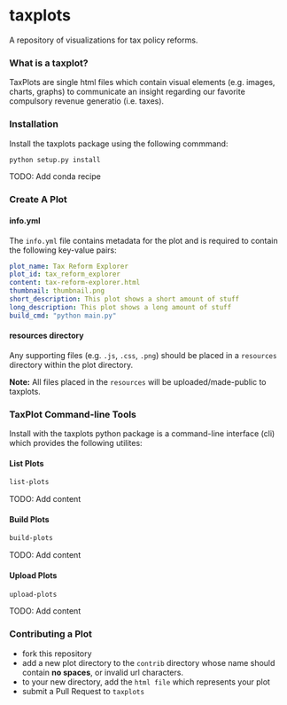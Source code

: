 # taxplots

A repository of visualizations for tax policy reforms.

### What is a taxplot?

TaxPlots are single html files which contain visual elements (e.g. images, charts, graphs) to  communicate an insight regarding our favorite compulsory revenue generatio (i.e. taxes).

### Installation

Install the taxplots package using the following commmand:

```bash
python setup.py install
```

TODO: Add conda recipe

### Create A Plot
#### info.yml
The `info.yml` file contains metadata for the plot and is required to contain the following key-value pairs:

```yml
plot_name: Tax Reform Explorer
plot_id: tax_reform_explorer
content: tax-reform-explorer.html
thumbnail: thumbnail.png
short_description: This plot shows a short amount of stuff
long_description: This plot shows a long amount of stuff
build_cmd: "python main.py"
```

#### resources directory
Any supporting files (e.g. `.js`, `.css`, `.png`) should be placed in a `resources` directory within the plot directory. 

**Note:** All files placed in the `resources` will be uploaded/made-public to taxplots.

### TaxPlot Command-line Tools
Install with the taxplots python package is a command-line interface (cli) which provides the following utilites:

#### List Plots
```bash
list-plots
```
TODO: Add content

#### Build Plots
```bash
build-plots
```
TODO: Add content

#### Upload Plots
```bash
upload-plots
```
TODO: Add content

### Contributing a Plot
- fork this repository
- add a new plot directory to the `contrib` directory whose name should contain **no spaces**, or invalid url characters.
- to your new directory, add the `html file` which represents your plot
- submit a Pull Request to `taxplots`
